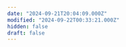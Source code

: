 ```yaml
---
date: "2024-09-21T20:04:09.000Z"
modified: "2024-09-22T00:33:21.000Z"
hidden: false
draft: false
---
```

